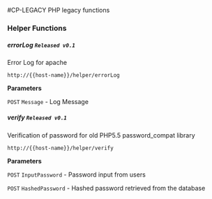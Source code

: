 #CP-LEGACY
PHP legacy functions

### Helper Functions

##### errorLog `Released v0.1`

Error Log for apache

````
http://{{host-name}}/helper/errorLog
````
**Parameters**

`POST` `Message` - Log Message

##### verify `Released v0.1`

Verification of password for old PHP5.5 password_compat library
 
````
http://{{host-name}}/helper/verify
````
**Parameters**

`POST` `InputPassword` - Password input from users

`POST` `HashedPassword` - Hashed password retrieved from the database